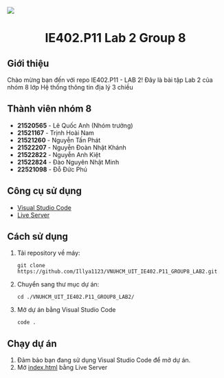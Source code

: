 <p align="center">
  <img src="https://www.uit.edu.vn/sites/vi/files/banner_uit.png" style="display: block; margin: 0 auto">
</p>

<h1 align="center"><b>IE402.P11 Lab 2 Group 8</b> </h1>

## Giới thiệu

Chào mừng bạn đến với repo IE402.P11 - LAB 2! Đây là bài tập Lab 2 của nhóm 8 lớp Hệ thống thông tin địa lý 3 chiều

## Thành viên nhóm 8

- **21520565** - Lê Quốc Anh (Nhóm trưởng)
- **21521167** - Trịnh Hoài Nam
- **21521260** - Nguyễn Tấn Phát
- **21522207** - Nguyễn Đoàn Nhật Khánh
- **21522822** - Nguyễn Anh Kiệt
- **21522824** - Đào Nguyên Nhật Minh
- **22521098** - Đỗ Đức Phú

## Công cụ sử dụng

- [Visual Studio Code](https://code.visualstudio.com/Download)
- [Live Server](https://marketplace.visualstudio.com/items?itemName=ritwickdey.LiveServer)

## Cách sử dụng

1. Tải repository về máy:
   ```
   git clone https://github.com/Illya1123/VNUHCM_UIT_IE402.P11_GROUP8_LAB2.git
   ```
2. Chuyển sang thư mục dự án:
   ```
   cd ./VNUHCM_UIT_IE402.P11_GROUP8_LAB2/
   ```
3. Mở dự án bằng Visual Studio Code
   ```
   code .
   ```

## Chạy dự án

1. Đảm bảo bạn đang sử dụng Visual Studio Code để mở dự án.
2. Mở [index.html](./index.html) bằng Live Server
